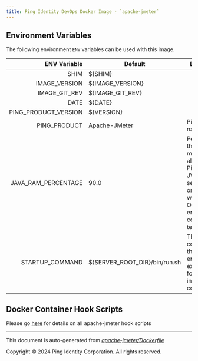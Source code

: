 ```yaml
---
title: Ping Identity DevOps Docker Image - `apache-jmeter`
---
```


## Environment Variables
The following environment `ENV` variables can be used with
this image.

|         ENV Variable | Default                       | Description                                                                                                                                                          |
| -------------------: | ----------------------------- | -------------------------------------------------------------------------------------------------------------------------------------------------------------------- |
|                 SHIM | ${SHIM}                       |                                                                                                                                                                      |
|        IMAGE_VERSION | ${IMAGE_VERSION}              |                                                                                                                                                                      |
|        IMAGE_GIT_REV | ${IMAGE_GIT_REV}              |                                                                                                                                                                      |
|                 DATE | ${DATE}                       |                                                                                                                                                                      |
| PING_PRODUCT_VERSION | ${VERSION}                    |                                                                                                                                                                      |
|         PING_PRODUCT | Apache-JMeter                 | Ping product name                                                                                                                                                    |
|  JAVA_RAM_PERCENTAGE | 90.0                          | Percentage of the container memory to allocate to PingFederate JVM DO NOT set to 100% or your JVM will exit with OutOfMemory errors and the container will terminate |
|      STARTUP_COMMAND | ${SERVER_ROOT_DIR}/bin/run.sh | The command that the entrypoint will execute in the foreground to instantiate the container                                                                          |

## Docker Container Hook Scripts

Please go [here](https://github.com/pingidentity/pingidentity-devops-getting-started/tree/master/docs/docker-images/apache-jmeter/hooks/README.md) for details on all apache-jmeter hook scripts

---
This document is auto-generated from _[apache-jmeter/Dockerfile](https://github.com/pingidentity/pingidentity-docker-builds/blob/master/apache-jmeter/Dockerfile)_

Copyright © 2024 Ping Identity Corporation. All rights reserved.

